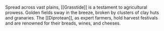Spread across vast plains, [[Grasstide]] is a testament to agricultural prowess. Golden fields sway in the breeze, broken by clusters of clay huts and granaries. The [[Diprotean]], as expert farmers, hold harvest festivals and are renowned for their breads, wines, and cheeses.